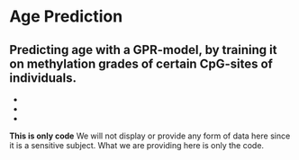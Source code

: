 # Age Prediction

Predicting age with a GPR-model, by training it on methylation grades of certain CpG-sites of individuals.
-
-
-
-
**This is only code**
We will not display or provide any form of data here since it is a sensitive subject.
What we are providing here is only the code.
